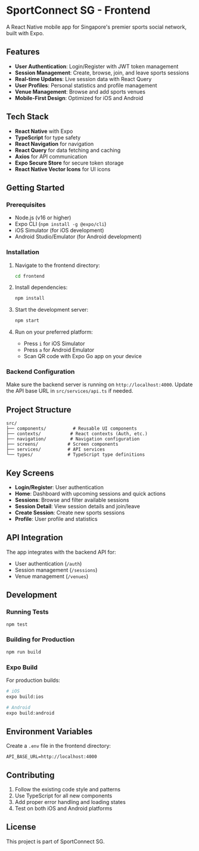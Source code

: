 # SportConnect SG - Frontend

A React Native mobile app for Singapore's premier sports social network, built with Expo.

## Features

- **User Authentication**: Login/Register with JWT token management
- **Session Management**: Create, browse, join, and leave sports sessions
- **Real-time Updates**: Live session data with React Query
- **User Profiles**: Personal statistics and profile management
- **Venue Management**: Browse and add sports venues
- **Mobile-First Design**: Optimized for iOS and Android

## Tech Stack

- **React Native** with Expo
- **TypeScript** for type safety
- **React Navigation** for navigation
- **React Query** for data fetching and caching
- **Axios** for API communication
- **Expo Secure Store** for secure token storage
- **React Native Vector Icons** for UI icons

## Getting Started

### Prerequisites

- Node.js (v16 or higher)
- Expo CLI (`npm install -g @expo/cli`)
- iOS Simulator (for iOS development)
- Android Studio/Emulator (for Android development)

### Installation

1. Navigate to the frontend directory:
   ```bash
   cd frontend
   ```

2. Install dependencies:
   ```bash
   npm install
   ```

3. Start the development server:
   ```bash
   npm start
   ```

4. Run on your preferred platform:
   - Press `i` for iOS Simulator
   - Press `a` for Android Emulator
   - Scan QR code with Expo Go app on your device

### Backend Configuration

Make sure the backend server is running on `http://localhost:4000`. Update the API base URL in `src/services/api.ts` if needed.

## Project Structure

```
src/
├── components/          # Reusable UI components
├── contexts/           # React contexts (Auth, etc.)
├── navigation/         # Navigation configuration
├── screens/           # Screen components
├── services/          # API services
└── types/             # TypeScript type definitions
```

## Key Screens

- **Login/Register**: User authentication
- **Home**: Dashboard with upcoming sessions and quick actions
- **Sessions**: Browse and filter available sessions
- **Session Detail**: View session details and join/leave
- **Create Session**: Create new sports sessions
- **Profile**: User profile and statistics

## API Integration

The app integrates with the backend API for:
- User authentication (`/auth`)
- Session management (`/sessions`)
- Venue management (`/venues`)

## Development

### Running Tests

```bash
npm test
```

### Building for Production

```bash
npm run build
```

### Expo Build

For production builds:

```bash
# iOS
expo build:ios

# Android
expo build:android
```

## Environment Variables

Create a `.env` file in the frontend directory:

```
API_BASE_URL=http://localhost:4000
```

## Contributing

1. Follow the existing code style and patterns
2. Use TypeScript for all new components
3. Add proper error handling and loading states
4. Test on both iOS and Android platforms

## License

This project is part of SportConnect SG.
